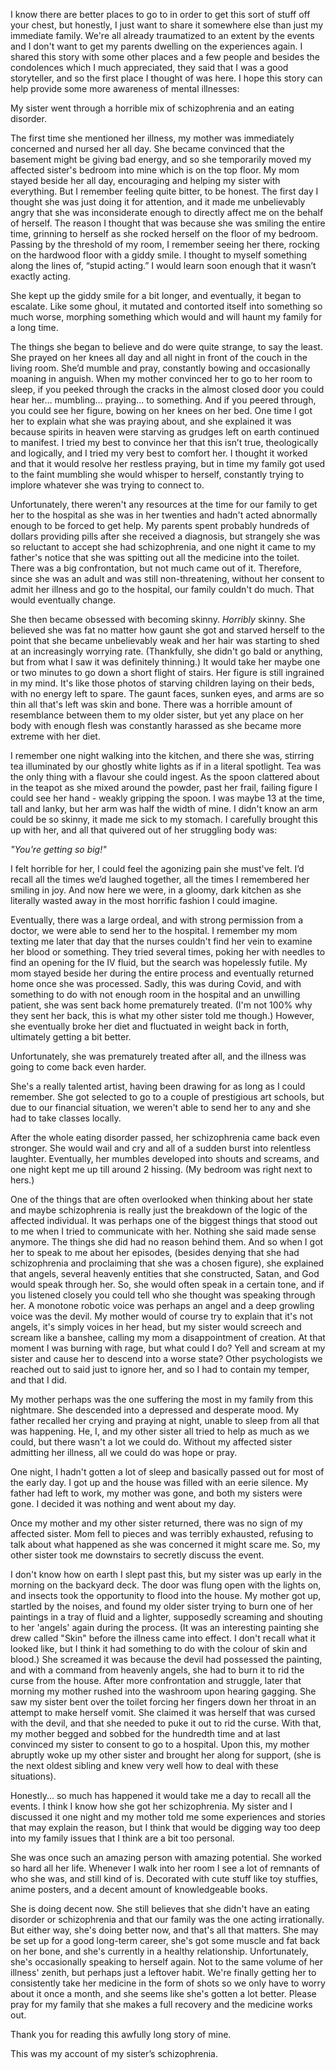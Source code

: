 I know there are better places to go to in order to get this sort of stuff off your chest, but honestly, I just want to share it somewhere else than just my immediate family. We're all already traumatized to an extent by the events and I don't want to get my parents dwelling on the experiences again. I shared this story with some other places and a few people and besides the condolences which I much appreciated, they said that I was a good storyteller, and so the first place I thought of was here. I hope this story can help provide some more awareness of mental illnesses:

My sister went through a horrible mix of schizophrenia and an eating disorder.  
  
The first time she mentioned her illness, my mother was immediately concerned and nursed her all day. She became convinced that the basement might be giving bad energy, and so she temporarily moved my affected sister's bedroom into mine which is on the top floor. My mom stayed beside her all day, encouraging and helping my sister with everything. But I remember feeling quite bitter, to be honest. The first day I thought she was just doing it for attention, and it made me unbelievably angry that she was inconsiderate enough to directly affect me on the behalf of herself. The reason I thought that was because she was smiling the entire time, grinning to herself as she rocked herself on the floor of my bedroom. Passing by the threshold of my room, I remember seeing her there, rocking on the hardwood floor with a giddy smile. I thought to myself something along the lines of, “stupid acting.” I would learn soon enough that it wasn’t exactly acting.  
  
She kept up the giddy smile for a bit longer, and eventually, it began to escalate. Like some ghoul, it mutated and contorted itself into something so much worse, morphing something which would and will haunt my family for a long time.  
  
The things she began to believe and do were quite strange, to say the least. She prayed on her knees all day and all night in front of the couch in the living room. She’d mumble and pray, constantly bowing and occasionally moaning in anguish. When my mother convinced her to go to her room to sleep, if you peeked through the cracks in the almost closed door you could hear her… mumbling… praying… to something. And if you peered through, you could see her figure, bowing on her knees on her bed. One time I got her to explain what she was praying about, and she explained it was because spirits in heaven were starving as grudges left on earth continued to manifest. I tried my best to convince her that this isn’t true, theologically and logically, and I tried my very best to comfort her. I thought it worked and that it would resolve her restless praying, but in time my family got used to the faint mumbling she would whisper to herself, constantly trying to implore whatever she was trying to connect to.  
  
Unfortunately, there weren't any resources at the time for our family to get her to the hospital as she was in her twenties and hadn't acted abnormally enough to be forced to get help. My parents spent probably hundreds of dollars providing pills after she received a diagnosis, but strangely she was so reluctant to accept she had schizophrenia, and one night it came to my father's notice that she was spitting out all the medicine into the toilet. There was a big confrontation, but not much came out of it. Therefore, since she was an adult and was still non-threatening, without her consent to admit her illness and go to the hospital, our family couldn't do much. That would eventually change.  
  
She then became obsessed with becoming skinny. *Horribly* skinny. She believed she was fat no matter how gaunt she got and starved herself to the point that she became unbelievably weak and her hair was starting to shed at an increasingly worrying rate. (Thankfully, she didn't go bald or anything, but from what I saw it was definitely thinning.) It would take her maybe one or two minutes to go down a short flight of stairs. Her figure is still ingrained in my mind. It's like those photos of starving children laying on their beds, with no energy left to spare. The gaunt faces, sunken eyes, and arms are so thin all that's left was skin and bone. There was a horrible amount of resemblance between them to my older sister, but yet any place on her body with enough flesh was constantly harassed as she became more extreme with her diet.  
I remember one night walking into the kitchen, and there she was, stirring tea illuminated by our ghostly white lights as if in a literal spotlight. Tea was the only thing with a flavour she could ingest. As the spoon clattered about in the teapot as she mixed around the powder, past her frail, failing figure I could see her hand - weakly gripping the spoon. I was maybe 13 at the time, tall and lanky, but her arm was half the width of mine. I didn't know an arm could be so skinny, it made me sick to my stomach. I carefully brought this up with her, and all that quivered out of her struggling body was:  
  
 *"You're getting so big!"*  
  
I felt horrible for her, I could feel the agonizing pain she must've felt. I’d recall all the times we’d laughed together, all the times I remembered her smiling in joy. And now here we were, in a gloomy, dark kitchen as she literally wasted away in the most horrific fashion I could imagine.  
Eventually, there was a large ordeal, and with strong permission from a doctor, we were able to send her to the hospital. I remember my mom texting me later that day that the nurses couldn't find her vein to examine her blood or something. They tried several times, poking her with needles to find an opening for the IV fluid, but the search was hopelessly futile. My mom stayed beside her during the entire process and eventually returned home once she was processed. Sadly, this was during Covid, and with something to do with not enough room in the hospital and an unwilling patient, she was sent back home prematurely treated. (I'm not 100% why they sent her back, this is what my other sister told me though.) However, she eventually broke her diet and fluctuated in weight back in forth, ultimately getting a bit better.  
  
Unfortunately, she was prematurely treated after all, and the illness was going to come back even harder.  
  
She's a really talented artist, having been drawing for as long as I could remember. She got selected to go to a couple of prestigious art schools, but due to our financial situation, we weren't able to send her to any and she had to take classes locally.   
  
After the whole eating disorder passed, her schizophrenia came back even stronger. She would wail and cry and all of a sudden burst into relentless laughter. Eventually, her mumbles developed into shouts and screams, and one night kept me up till around 2 hissing. (My bedroom was right next to hers.) 

One of the things that are often overlooked when thinking about her state and maybe schizophrenia is really just the breakdown of the logic of the affected individual. It was perhaps one of the biggest things that stood out to me when I tried to communicate with her. Nothing she said made sense anymore. The things she did had no reason behind them. And so when I got her to speak to me about her episodes, (besides denying that she had schizophrenia and proclaiming that she was a chosen figure), she explained that angels, several heavenly entities that she constructed, Satan, and God would speak through her. So, she would often speak in a certain tone, and if you listened closely you could tell who she thought was speaking through her. A monotone robotic voice was perhaps an angel and a deep growling voice was the devil. My mother would of course try to explain that it's not angels, it's simply voices in her head, but my sister would screech and scream like a banshee, calling my mom a disappointment of creation. At that moment I was burning with rage, but what could I do? Yell and scream at my sister and cause her to descend into a worse state? Other psychologists we reached out to said just to ignore her, and so I had to contain my temper, and that I did.

  
 My mother perhaps was the one suffering the most in my family from this nightmare. She descended into a depressed and desperate mood. My father recalled her crying and praying at night, unable to sleep from all that was happening. He, I, and my other sister all tried to help as much as we could, but there wasn't a lot we could do. Without my affected sister admitting her illness, all we could do was hope or pray.  
  
One night, I hadn't gotten a lot of sleep and basically passed out for most of the early day. I got up and the house was filled with an eerie silence. My father had left to work, my mother was gone, and both my sisters were gone. I decided it was nothing and went about my day.  
Once my mother and my other sister returned, there was no sign of my affected sister. Mom fell to pieces and was terribly exhausted, refusing to talk about what happened as she was concerned it might scare me. So, my other sister took me downstairs to secretly discuss the event.  
I don't know how on earth I slept past this, but my sister was up early in the morning on the backyard deck. The door was flung open with the lights on, and insects took the opportunity to flood into the house. My mother got up, startled by the noises, and found my older sister trying to burn one of her paintings in a tray of fluid and a lighter, supposedly screaming and shouting to her 'angels' again during the process. (It was an interesting painting she drew called "Skin" before the illness came into effect. I don't recall what it looked like, but I think it had something to do with the colour of skin and blood.) She screamed it was because the devil had possessed the painting, and with a command from heavenly angels, she had to burn it to rid the curse from the house. After more confrontation and struggle, later that morning my mother rushed into the washroom upon hearing gagging. She saw my sister bent over the toilet forcing her fingers down her throat in an attempt to make herself vomit. She claimed it was herself that was cursed with the devil, and that she needed to puke it out to rid the curse. With that, my mother begged and sobbed for the hundredth time and at last convinced my sister to consent to go to a hospital. Upon this, my mother abruptly woke up my other sister and brought her along for support, (she is the next oldest sibling and knew very well how to deal with these situations).  
  
Honestly... so much has happened it would take me a day to recall all the events. I think I know how she got her schizophrenia. My sister and I discussed it one night and my mother told me some experiences and stories that may explain the reason, but I think that would be digging way too deep into my family issues that I think are a bit too personal.   
  
She was once such an amazing person with amazing potential. She worked so hard all her life. Whenever I walk into her room I see a lot of remnants of who she was, and still kind of is. Decorated with cute stuff like toy stuffies, anime posters, and a decent amount of knowledgeable books.  
  
She is doing decent now. She still believes that she didn't have an eating disorder or schizophrenia and that our family was the one acting irrationally. But either way, she's doing better now, and that's all that matters. She may be set up for a good long-term career, she's got some muscle and fat back on her bone, and she's currently in a healthy relationship. Unfortunately, she's occasionally speaking to herself again. Not to the same volume of her illness' zenith, but perhaps just a leftover habit. We're finally getting her to consistently take her medicine in the form of shots so we only have to worry about it once a month, and she seems like she's gotten a lot better. Please pray for my family that she makes a full recovery and the medicine works out.  
  
Thank you for reading this awfully long story of mine.  
  
This was my account of my sister’s schizophrenia.